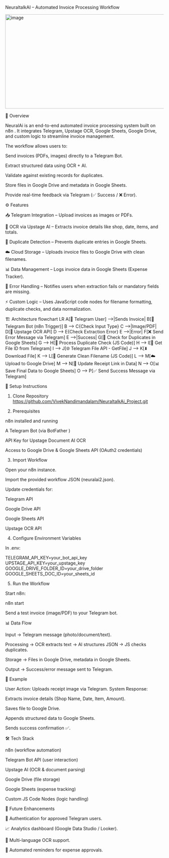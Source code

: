 NeuraltalkAI – Automated Invoice Processing Workflow




<img width="786" height="299" alt="image" src="https://github.com/user-attachments/assets/339fe80c-540e-4359-a5b3-7f42d2e8bf4b" />


📌 Overview

NeuralAi is an end-to-end automated invoice processing system built on n8n
.
It integrates Telegram, Upstage OCR, Google Sheets, Google Drive, and custom logic to streamline invoice management.

The workflow allows users to:

Send invoices (PDFs, images) directly to a Telegram Bot.

Extract structured data using OCR + AI.

Validate against existing records for duplicates.

Store files in Google Drive and metadata in Google Sheets.

Provide real-time feedback via Telegram (✅ Success / ❌ Error).

⚙️ Features

📥 Telegram Integration – Upload invoices as images or PDFs.

🔎 OCR via Upstage AI – Extracts invoice details like shop, date, items, and totals.

🧾 Duplicate Detection – Prevents duplicate entries in Google Sheets.

☁️ Cloud Storage – Uploads invoice files to Google Drive with clean filenames.

📊 Data Management – Logs invoice data in Google Sheets (Expense Tracker).

🤖 Error Handling – Notifies users when extraction fails or mandatory fields are missing.

⚡ Custom Logic – Uses JavaScript code nodes for filename formatting, duplicate checks, and data normalization.

🏗️ Architecture
flowchart LR
    A[📲 Telegram User] -->|Sends Invoice| B[🤖 Telegram Bot (n8n Trigger)]
    B --> C{Check Input Type}
    C -->|Image/PDF| D[📄 Upstage OCR API]
    D --> E{Check Extraction Error}
    E -->|Error| F[❌ Send Error Message via Telegram]
    E -->|Success| G[🔎 Check for Duplicates in Google Sheets]
    G --> H[🧮 Process Duplicate Check (JS Code)]
    H --> I[📂 Get File ID from Telegram]
    I --> J[🌐 Telegram File API - GetFile]
    J --> K[⬇️ Download File]
    K --> L[📝 Generate Clean Filename (JS Code)]
    L --> M[☁️ Upload to Google Drive]
    M --> N[🔗 Update Receipt Link in Data]
    N --> O[📊 Save Final Data to Google Sheets]
    O --> P[✅ Send Success Message via Telegram]

🚀 Setup Instructions
1. Clone Repository
https://github.com/VivekNandimandalam/NeuraltalkAi_Project.git

2. Prerequisites

n8n
 installed and running

A Telegram Bot (via BotFather
)

API Key for Upstage Document AI OCR

Access to Google Drive & Google Sheets API (OAuth2 credentials)

3. Import Workflow

Open your n8n instance.

Import the provided workflow JSON (neuralai2.json).

Update credentials for:

Telegram API

Google Drive API

Google Sheets API

Upstage OCR API

4. Configure Environment Variables

In .env:

TELEGRAM_API_KEY=your_bot_api_key
UPSTAGE_API_KEY=your_upstage_key
GOOGLE_DRIVE_FOLDER_ID=your_drive_folder
GOOGLE_SHEETS_DOC_ID=your_sheets_id

5. Run the Workflow

Start n8n:

n8n start


Send a test invoice (image/PDF) to your Telegram bot.

📊 Data Flow

Input → Telegram message (photo/document/text).

Processing → OCR extracts text → AI structures JSON → JS checks duplicates.

Storage → Files in Google Drive, metadata in Google Sheets.

Output → Success/error message sent to Telegram.

📌 Example

User Action: Uploads receipt image via Telegram.
System Response:

Extracts invoice details (Shop Name, Date, Item, Amount).

Saves file to Google Drive.

Appends structured data to Google Sheets.

Sends success confirmation ✅.

🛠️ Tech Stack

n8n (workflow automation)

Telegram Bot API (user interaction)

Upstage AI (OCR & document parsing)

Google Drive (file storage)

Google Sheets (expense tracking)

Custom JS Code Nodes (logic handling)

📌 Future Enhancements

🔐 Authentication for approved Telegram users.

📈 Analytics dashboard (Google Data Studio / Looker).

🤝 Multi-language OCR support.

🔔 Automated reminders for expense approvals.




